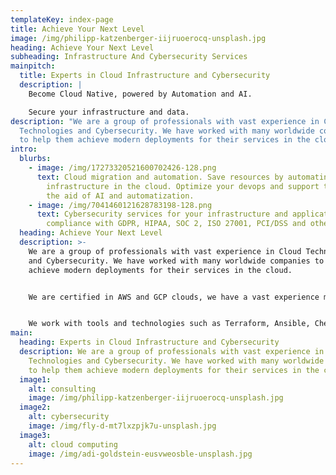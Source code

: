 ```yaml
---
templateKey: index-page
title: Achieve Your Next Level
image: /img/philipp-katzenberger-iijruoerocq-unsplash.jpg
heading: Achieve Your Next Level
subheading: Infrastructure And Cybersecurity Services
mainpitch:
  title: Experts in Cloud Infrastructure and Cybersecurity
  description: |
    Become Cloud Native, powered by Automation and AI.

    Secure your infrastructure and data.
description: "We are a group of professionals with vast experience in Cloud
  Technologies and Cybersecurity. We have worked with many worldwide companies
  to help them achieve modern deployments for their services in the cloud.  "
intro:
  blurbs:
    - image: /img/17273320521600702426-128.png
      text: Cloud migration and automation. Save resources by automating your
        infrastructure in the cloud. Optimize your devops and support teams with
        the aid of AI and automatization.
    - image: /img/7041460121628783198-128.png
      text: Cybersecurity services for your infrastructure and applications. Gain
        compliance with GDPR, HIPAA, SOC 2, ISO 27001, PCI/DSS and others.
  heading: Achieve Your Next Level
  description: >-
    We are a group of professionals with vast experience in Cloud Technologies
    and Cybersecurity. We have worked with many worldwide companies to help them
    achieve modern deployments for their services in the cloud.


    We are certified in AWS and GCP clouds, we have a vast experience migrating to modern microservices on Kubernetes and ECS.


    We work with tools and technologies such as Terraform, Ansible, Chef, Docker, Grafana, Elasticsearch, Wazuh and many more.
main:
  heading: Experts in Cloud Infrastructure and Cybersecurity
  description: We are a group of professionals with vast experience in Cloud
    Technologies and Cybersecurity. We have worked with many worldwide companies
    to help them achieve modern deployments for their services in the cloud.
  image1:
    alt: consulting
    image: /img/philipp-katzenberger-iijruoerocq-unsplash.jpg
  image2:
    alt: cybersecurity
    image: /img/fly-d-mt7lxzpjk7u-unsplash.jpg
  image3:
    alt: cloud computing
    image: /img/adi-goldstein-eusvweosble-unsplash.jpg
---
```

